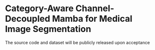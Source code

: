 # Category-Aware Channel-Decoupled Mamba for Medical Image Segmentation

The source code and dataset will be publicly released upon acceptance
